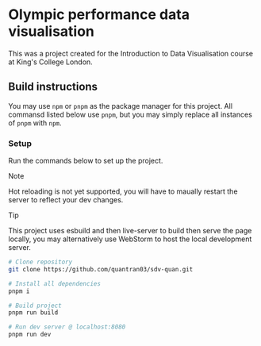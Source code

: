 # Olympic performance data visualisation
This was a project created for the Introduction to Data Visualisation course at King's College London.

## Build instructions
You may use `npm` or `pnpm` as the package manager for this project. All commansd listed below use `pnpm`, but you may simply replace all instances of `pnpm` with `npm`.

### Setup
Run the commands below to set up the project.

> [!NOTE]
> Hot reloading is not yet supported, you will have to maually restart the server to reflect your dev changes.

> [!TIP]
> This project uses esbuild and then live-server to build then serve the page locally, you may alternatively use WebStorm to host the local development server.

```bash
# Clone repository
git clone https://github.com/quantran03/sdv-quan.git

# Install all dependencies
pnpm i

# Build project
pnpm run build

# Run dev server @ localhost:8080
pnpm run dev
```

